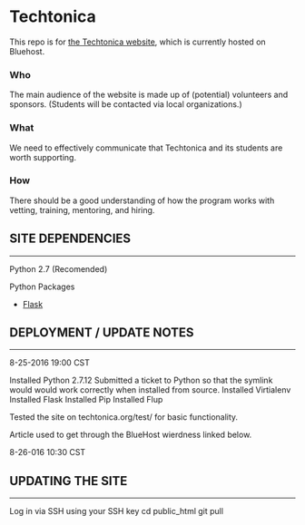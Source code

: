 # Techtonica
This repo is for [the Techtonica website](http://techtonica.org), which is currently hosted on Bluehost.

### Who
The main audience of the website is made up of (potential) volunteers and sponsors. (Students will be contacted via local organizations.)

### What
We need to effectively communicate that Techtonica and its students are worth supporting.

### How
There should be a good understanding of how the program works with vetting, training, mentoring, and hiring.

## SITE DEPENDENCIES
----------------------

Python 2.7 (Recomended)

Python Packages
*  [Flask](http://flask.pocoo.org/docs/ "Flask Documentation")

## DEPLOYMENT / UPDATE NOTES
-----------------------------

8-25-2016 19:00 CST

Installed Python 2.7.12
Submitted a ticket to Python so that the symlink would would work correctly when installed from source.
Installed Virtialenv
Installed Flask
Installed Pip
Installed Flup

Tested the site on techtonica.org/test/ for basic functionality.

Article used to get through the BlueHost wierdness linked below.
[](http://willhaley.com/blog/flask-on-bluehost/)

8-26-016 10:30 CST

## UPDATING THE SITE
------------------------

Log in via SSH using your SSH key
cd public_html
git pull
